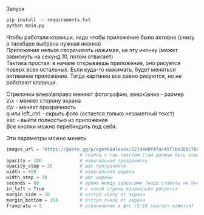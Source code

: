 Запуск
```bash
pip install -r requirements.txt
python main.py
```

Чтобы работали клавиши, надо чтобы приложение было активно (снизу в таскбаре выбрана нужная иконка) \
Приложение нельзя сворачивать нажимая, на эту иконку (может зависнуть на секунд 10, потом отвисает) \
Тактика простая: в начале открываешь приложение, оно рисуется поверх всех остальных. Если куда-то нажимать, будет меняться активаное приложение. Тогда картинки все равно рисуются, но не работают клавиши.

Стрелочки влево\вправо меняют фотографию, вверх\вниз - размер \
z\x - меняет сторону экрана \
c\v - меняет прозрачность \
q или left_ctrl - скрыть фото (остается только незаметный текст) \
esc - выйти полностью из приложения \
Все кнопки можно перебиндить под себя.

Эти параметры можно менять
```python
images_url = 'https://paste.gg/p/egorkaalexxx/521d4ebf4fac45f7be200c78dff60553/files/23437fa118c54b8eb15ba9ec5af405c3/raw'
                           # ссылка c raw текстом (там должны быть ссылки на фото)
opacity = 100              # изначальная прозрачноть
opacity_step = 20          # шаг прозрачноти
width = 400                # изначальная ширина
width_step = 20            # шаг ширины
seconds = 60               # время между запросами (надо ставить не очень часто)
in_left = True             # с какой строны изначально рисуется
margin_side = 10           # отступ сбоку от экрана
margin_bottom = 150        # отступ снизу от экрана
framerate = 5              # ограничение в фпс (5-10 хватает кажется)
```
